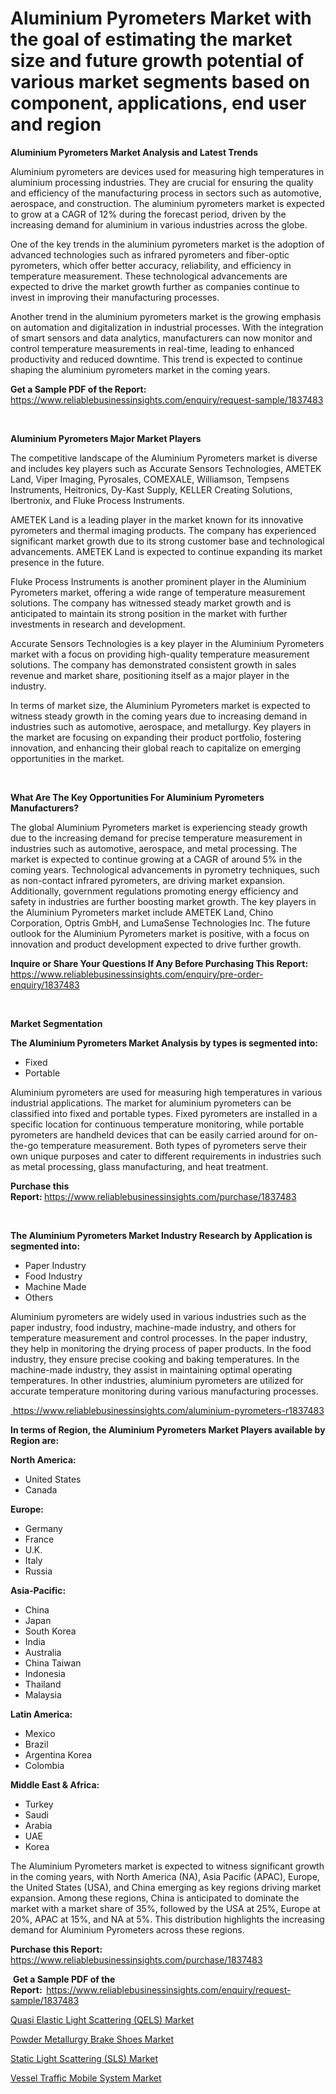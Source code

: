 <p><h1>Aluminium Pyrometers Market with the goal of estimating the market size and future growth potential of various market segments based on component, applications, end user and region</h1></p><p><strong>Aluminium Pyrometers Market Analysis and Latest Trends</strong></p>
<p><p>Aluminium pyrometers are devices used for measuring high temperatures in aluminium processing industries. They are crucial for ensuring the quality and efficiency of the manufacturing process in sectors such as automotive, aerospace, and construction. The aluminium pyrometers market is expected to grow at a CAGR of 12% during the forecast period, driven by the increasing demand for aluminium in various industries across the globe.</p><p>One of the key trends in the aluminium pyrometers market is the adoption of advanced technologies such as infrared pyrometers and fiber-optic pyrometers, which offer better accuracy, reliability, and efficiency in temperature measurement. These technological advancements are expected to drive the market growth further as companies continue to invest in improving their manufacturing processes.</p><p>Another trend in the aluminium pyrometers market is the growing emphasis on automation and digitalization in industrial processes. With the integration of smart sensors and data analytics, manufacturers can now monitor and control temperature measurements in real-time, leading to enhanced productivity and reduced downtime. This trend is expected to continue shaping the aluminium pyrometers market in the coming years.</p></p>
<p><strong>Get a Sample PDF of the Report:&nbsp;</strong> <a href="https://www.reliablebusinessinsights.com/enquiry/request-sample/1837483">https://www.reliablebusinessinsights.com/enquiry/request-sample/1837483</a></p>
<p>&nbsp;</p>
<p><strong>Aluminium Pyrometers Major Market Players</strong></p>
<p><p>The competitive landscape of the Aluminium Pyrometers market is diverse and includes key players such as Accurate Sensors Technologies, AMETEK Land, Viper Imaging, Pyrosales, COMEXALE, Williamson, Tempsens Instruments, Heitronics, Dy-Kast Supply, KELLER Creating Solutions, Ibertronix, and Fluke Process Instruments.</p><p>AMETEK Land is a leading player in the market known for its innovative pyrometers and thermal imaging products. The company has experienced significant market growth due to its strong customer base and technological advancements. AMETEK Land is expected to continue expanding its market presence in the future.</p><p>Fluke Process Instruments is another prominent player in the Aluminium Pyrometers market, offering a wide range of temperature measurement solutions. The company has witnessed steady market growth and is anticipated to maintain its strong position in the market with further investments in research and development.</p><p>Accurate Sensors Technologies is a key player in the Aluminium Pyrometers market with a focus on providing high-quality temperature measurement solutions. The company has demonstrated consistent growth in sales revenue and market share, positioning itself as a major player in the industry.</p><p>In terms of market size, the Aluminium Pyrometers market is expected to witness steady growth in the coming years due to increasing demand in industries such as automotive, aerospace, and metallurgy. Key players in the market are focusing on expanding their product portfolio, fostering innovation, and enhancing their global reach to capitalize on emerging opportunities in the market.</p></p>
<p>&nbsp;</p>
<p><strong>What Are The Key Opportunities For Aluminium Pyrometers Manufacturers?</strong></p>
<p><p>The global Aluminium Pyrometers market is experiencing steady growth due to the increasing demand for precise temperature measurement in industries such as automotive, aerospace, and metal processing. The market is expected to continue growing at a CAGR of around 5% in the coming years. Technological advancements in pyrometry techniques, such as non-contact infrared pyrometers, are driving market expansion. Additionally, government regulations promoting energy efficiency and safety in industries are further boosting market growth. The key players in the Aluminium Pyrometers market include AMETEK Land, Chino Corporation, Optris GmbH, and LumaSense Technologies Inc. The future outlook for the Aluminium Pyrometers market is positive, with a focus on innovation and product development expected to drive further growth.</p></p>
<p><strong>Inquire or Share Your Questions If Any Before Purchasing This Report:</strong> <a href="https://www.reliablebusinessinsights.com/enquiry/pre-order-enquiry/1837483">https://www.reliablebusinessinsights.com/enquiry/pre-order-enquiry/1837483</a></p>
<p>&nbsp;</p>
<p><strong>Market Segmentation</strong></p>
<p><strong>The Aluminium Pyrometers Market Analysis by types is segmented into:</strong></p>
<p><ul><li>Fixed</li><li>Portable</li></ul></p>
<p><p>Aluminium pyrometers are used for measuring high temperatures in various industrial applications. The market for aluminium pyrometers can be classified into fixed and portable types. Fixed pyrometers are installed in a specific location for continuous temperature monitoring, while portable pyrometers are handheld devices that can be easily carried around for on-the-go temperature measurement. Both types of pyrometers serve their own unique purposes and cater to different requirements in industries such as metal processing, glass manufacturing, and heat treatment.</p></p>
<p><strong>Purchase this Report:&nbsp;</strong><a href="https://www.reliablebusinessinsights.com/purchase/1837483">https://www.reliablebusinessinsights.com/purchase/1837483</a></p>
<p>&nbsp;</p>
<p><strong>The Aluminium Pyrometers Market Industry Research by Application is segmented into:</strong></p>
<p><ul><li>Paper Industry</li><li>Food Industry</li><li>Machine Made</li><li>Others</li></ul></p>
<p><p>Aluminium pyrometers are widely used in various industries such as the paper industry, food industry, machine-made industry, and others for temperature measurement and control processes. In the paper industry, they help in monitoring the drying process of paper products. In the food industry, they ensure precise cooking and baking temperatures. In the machine-made industry, they assist in maintaining optimal operating temperatures. In other industries, aluminium pyrometers are utilized for accurate temperature monitoring during various manufacturing processes.</p></p>
<p><a href="https://www.reliablebusinessinsights.com/aluminium-pyrometers-r1837483">&nbsp;https://www.reliablebusinessinsights.com/aluminium-pyrometers-r1837483</a></p>
<p><strong>In terms of Region, the Aluminium Pyrometers Market Players available by Region are:</strong></p>
<p>
    <p> <strong> North America: </strong>
        <ul>
            <li>United States</li>
            <li>Canada</li>
        </ul>
        </p> 
    <p> <strong> Europe: </strong>
        <ul>
            <li>Germany</li>
            <li>France</li>
            <li>U.K.</li>
            <li>Italy</li>
            <li>Russia</li>
        </ul>
        </p> 
    <p> <strong> Asia-Pacific: </strong>
        <ul>
            <li>China</li>
            <li>Japan</li>
            <li>South Korea</li>
            <li>India</li>
            <li>Australia</li>
            <li>China Taiwan</li>
            <li>Indonesia</li>
            <li>Thailand</li>
            <li>Malaysia</li>
        </ul>
        </p> 
    <p> <strong> Latin America: </strong>
        <ul>
            <li>Mexico</li>
            <li>Brazil</li>
            <li>Argentina Korea</li>
            <li>Colombia</li>
        </ul>
        </p> 
    <p> <strong> Middle East & Africa: </strong>
        <ul>
            <li>Turkey</li>
            <li>Saudi</li>
            <li>Arabia</li>
            <li>UAE</li>
            <li>Korea</li>
        </ul>
    </p>
    </p>
<p><p>The Aluminium Pyrometers market is expected to witness significant growth in the coming years, with North America (NA), Asia Pacific (APAC), Europe, the United States (USA), and China emerging as key regions driving market expansion. Among these regions, China is anticipated to dominate the market with a market share of 35%, followed by the USA at 25%, Europe at 20%, APAC at 15%, and NA at 5%. This distribution highlights the increasing demand for Aluminium Pyrometers across these regions.</p></p>
<p><strong>Purchase this Report: </strong><a href="https://www.reliablebusinessinsights.com/purchase/1837483">https://www.reliablebusinessinsights.com/purchase/1837483</a></p>
<p>&nbsp;<strong>Get a Sample PDF of the Report:&nbsp;&nbsp;</strong><a href="https://www.reliablebusinessinsights.com/enquiry/request-sample/1837483">https://www.reliablebusinessinsights.com/enquiry/request-sample/1837483</a></p>
<p><strong></strong></p>
<p><p><a href="https://github.com/Valeridd446677/Market-Research-Report-List-2/blob/main/quasi-elastic-light-scattering-qels-market.md">Quasi Elastic Light Scattering (QELS) Market</a></p><p><a href="https://github.com/sosoelmasry38/Market-Research-Report-List-1/blob/main/powder-metallurgy-brake-shoes-market.md">Powder Metallurgy Brake Shoes Market</a></p><p><a href="https://github.com/bushilahore52/Market-Research-Report-List-1/blob/main/static-light-scattering-sls-market.md">Static Light Scattering (SLS) Market</a></p><p><a href="https://github.com/IzaiahBartell/Market-Research-Report-List-2/blob/main/vessel-traffic-mobile-system-market.md">Vessel Traffic Mobile System Market</a></p></p>